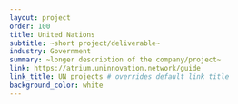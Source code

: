 ```yaml
---
layout: project
order: 100
title: United Nations
subtitle: ~short project/deliverable~
industry: Government
summary: ~longer description of the company/project~
link: https://atrium.uninnovation.network/guide
link_title: UN projects # overrides default link title
background_color: white
---
```

